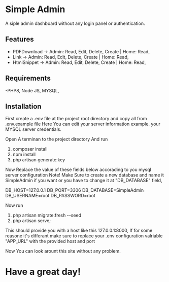 # Simple Admin
A siple admin dashboard without any login panel or authentication.

## Features
- PDFDownload -> Admin: Read, Edit, Delete, Create | Home: Read,
- Link -> Admin: Read, Edit, Delete, Create | Home: Read,
- HtmlSnippet -> Admin: Read, Edit, Delete, Create | Home: Read,


## Requirements

-PHP8, Node JS, MYSQL, 

## Installation

First create a .env file at the project root directory and copy all from .env.example file
Here You can edit your server information example. your MYSQL server credentials.

Open A terminan to the project directory And run

1. composer install
2. npm install
3. php artisan generate:key

Now Replace the value of these fields below accorading to you mysql server configuration 
Note! Make Sure to create a new database and name it SimpleAdmin if you want or you have to change it at "DB_DATABASE" field,

DB_HOST=127.0.0.1
DB_PORT=3306
DB_DATABASE=SimpleAdmin
DB_USERNAME=root
DB_PASSWORD=root

Now run

1. php artisan migrate:fresh --seed
2. php artisan serve;

This should provide you with a host like this 127.0.0.1:8000, If for some reasone it's differant make sure to replace your .env configuration valriable "APP_URL" with the provided host and port

Now You can look arount this site without any problem.

# Have a great day!
